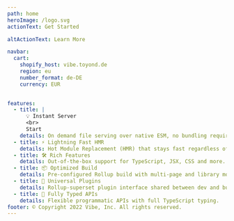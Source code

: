 ```yaml
---
path: home
heroImage: /logo.svg
actionText: Get Started

altActionText: Learn More

navbar:
  cart:
    shopify_host: vibe.toyond.de
    region: eu
    number_format: de-DE
    currency: EUR

  
features:
  - title: |
      💡 Instant Server
      <br>
      Start
    details: On demand file serving over native ESM, no bundling required!
  - title: ⚡️ Lightning Fast HMR
    details: Hot Module Replacement (HMR) that stays fast regardless of app size.
  - title: 🛠️ Rich Features
    details: Out-of-the-box support for TypeScript, JSX, CSS and more.
  - title: 📦 Optimized Build
    details: Pre-configured Rollup build with multi-page and library mode support.
  - title: 🔩 Universal Plugins
    details: Rollup-superset plugin interface shared between dev and build.
  - title: 🔑 Fully Typed APIs
    details: Flexible programmatic APIs with full TypeScript typing.
footer: © Copyright 2022 Vibe, Inc. All rights reserved.
---
```

<Page />

<script setup>
import Page from '/@/views/Home/Index.vue'
</script>
